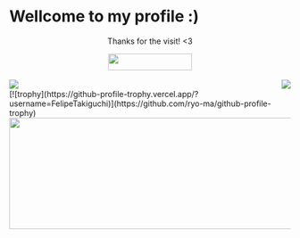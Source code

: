 # Wellcome to my profile :)

<div align="center">
  <p>Thanks for the visit! <3</p>
  <img width="150" height="30" src="https://komarev.com/ghpvc/?username=FelipeTakiguchi"/>
</div>

<br>

<div align="center">
  <img align="left" src="https://github-readme-stats-sigma-five.vercel.app/api/top-langs/?username=FelipeTakiguchi"/>
  <img align="right" src="https://github-readme-stats.vercel.app/api?username=FelipeTakiguchi&show_icons=true&theme=radical"/>
</div>

<br>
[![trophy](https://github-profile-trophy.vercel.app/?username=FelipeTakiguchi)](https://github.com/ryo-ma/github-profile-trophy)
<br>

<div align="center">
  <img width="550" height="200" src="http://github-readme-streak-stats.herokuapp.com?user=FelipeTakiguchi&theme=dark&hide_border=true&locale=pt_BR&date_format=j%2Fn%5B%2FY%5D"/>
</div>
